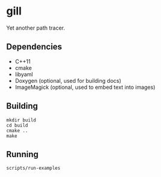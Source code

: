 # gill

Yet another path tracer.

## Dependencies

- C++11
- cmake
- libyaml
- Doxygen (optional, used for building docs)
- ImageMagick (optional, used to embed text into images)

## Building

```
mkdir build
cd build
cmake ..
make
```

## Running

```
scripts/run-examples
```
